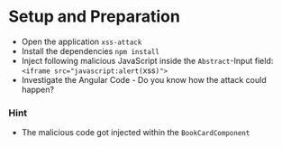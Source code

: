 # Setup and Preparation

- Open the application `xss-attack`
- Install the dependencies `npm install`
- Inject following malicious JavaScript inside the `Abstract`-Input field: `<iframe src="javascript:alert(`xss`)">`
- Investigate the Angular Code - Do you know how the attack could happen?

### Hint

- The malicious code got injected within the `BookCardComponent`
